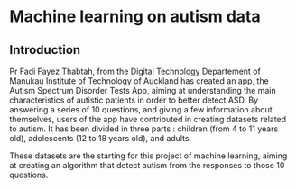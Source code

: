 # Machine learning on autism data

## Introduction 

 Pr Fadi Fayez Thabtah, from the Digital Technology Departement of Manukau Institute of Technology of Auckland has created an app, the Autism Spectrum Disorder Tests App, aiming at understanding the main characteristics of autistic patients in order to better detect ASD. By answering a series of 10 questions, and giving a few information about themselves, users of the app have contributed in creating datasets related to autism. It has been divided in three parts : children (from 4 to 11 years old), adolescents (12 to 18 years old), and adults. 

These datasets are the starting for this project of machine learning, aiming at creating an algorithm that detect autism from the responses to those 10 questions. 
